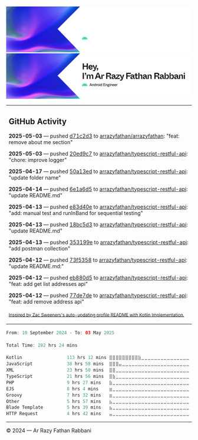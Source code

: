 ![Ar Razy Fathan Rabbani Banner](https://github.com/arrazyfathan/arrazyfathan/blob/main/media/banner-dark.png#gh-dark-mode-only)
![Ar Razy Fathan Rabbani Banner](https://github.com/arrazyfathan/arrazyfathan/blob/main/media/banner-light.png#gh-light-mode-only)

<table><tr><td valign="top" width="100%">    

## GitHub Activity

**2025-05-03** — pushed [d71c2d3](https://github.com/arrazyfathan/arrazyfathan/commits/d71c2d3e4834de0f38b68cfe392a3e9f43796cd8) to [arrazyfathan/arrazyfathan](https://github.com/arrazyfathan/arrazyfathan): "feat: remove about me section"

**2025-05-03** — pushed [20ed9c7](https://github.com/arrazyfathan/typescript-restful-api/commits/20ed9c7d7cd3525dda9f0cb244327d7732a112d2) to [arrazyfathan/typescript-restful-api](https://github.com/arrazyfathan/typescript-restful-api): "chore: improve logger"

**2025-04-17** — pushed [50a13ed](https://github.com/arrazyfathan/typescript-restful-api/commits/50a13eddc5fc82b740b05c0fecdca1a63a403692) to [arrazyfathan/typescript-restful-api](https://github.com/arrazyfathan/typescript-restful-api): "update folder name"

**2025-04-14** — pushed [6e1a6d5](https://github.com/arrazyfathan/typescript-restful-api/commits/6e1a6d5a72dba15a0a20a170d90d9cd289783c67) to [arrazyfathan/typescript-restful-api](https://github.com/arrazyfathan/typescript-restful-api): "update README.md"

**2025-04-13** — pushed [e83d40e](https://github.com/arrazyfathan/typescript-restful-api/commits/e83d40ee88c1f542b340614e31fb6dfbaa53f8be) to [arrazyfathan/typescript-restful-api](https://github.com/arrazyfathan/typescript-restful-api): "add: manual test and runInBand for sequential testing"

**2025-04-13** — pushed [18bc5d3](https://github.com/arrazyfathan/typescript-restful-api/commits/18bc5d3346fe778f55d3cee860a5b3dcb1eed0bf) to [arrazyfathan/typescript-restful-api](https://github.com/arrazyfathan/typescript-restful-api): "update README.md"

**2025-04-13** — pushed [353199e](https://github.com/arrazyfathan/typescript-restful-api/commits/353199e9cb04cd84d9cfb78b80d8adba64d88946) to [arrazyfathan/typescript-restful-api](https://github.com/arrazyfathan/typescript-restful-api): "add postman collection"

**2025-04-12** — pushed [73f5358](https://github.com/arrazyfathan/typescript-restful-api/commits/73f535809d464aa8ed02c61cbc8aa0d520d1f23e) to [arrazyfathan/typescript-restful-api](https://github.com/arrazyfathan/typescript-restful-api): "update README.md:"

**2025-04-12** — pushed [eb880d5](https://github.com/arrazyfathan/typescript-restful-api/commits/eb880d5a1a211add1c2014446cea989d4a9b13a0) to [arrazyfathan/typescript-restful-api](https://github.com/arrazyfathan/typescript-restful-api): "feat: add get list addresses api"

**2025-04-12** — pushed [77de7de](https://github.com/arrazyfathan/typescript-restful-api/commits/77de7dec37f55f89df2e46862015c050047d9661) to [arrazyfathan/typescript-restful-api](https://github.com/arrazyfathan/typescript-restful-api): "feat: add remove address api"
                
<sub><a href="https://github.com/ZacSweers/ZacSweers/">Inspired by Zac Sweeners's auto-updating profile README with Kotlin Implementation.</a></sub>
</table>

<!--START_SECTION:waka-->

```kotlin
From: 10 September 2024 - To: 03 May 2025

Total Time: 282 hrs 24 mins

Kotlin                 113 hrs 12 mins ⣿⣿⣿⣿⣿⣿⣿⣿⣿⣷⣀⣀⣀⣀⣀⣀⣀⣀⣀⣀⣀⣀⣀⣀⣀   39.26 %
JavaScript             38 hrs 58 mins  ⣿⣿⣿⣤⣀⣀⣀⣀⣀⣀⣀⣀⣀⣀⣀⣀⣀⣀⣀⣀⣀⣀⣀⣀⣀   13.51 %
XML                    23 hrs 50 mins  ⣿⣿⣀⣀⣀⣀⣀⣀⣀⣀⣀⣀⣀⣀⣀⣀⣀⣀⣀⣀⣀⣀⣀⣀⣀   08.27 %
TypeScript             21 hrs 56 mins  ⣿⣷⣀⣀⣀⣀⣀⣀⣀⣀⣀⣀⣀⣀⣀⣀⣀⣀⣀⣀⣀⣀⣀⣀⣀   07.61 %
PHP                    9 hrs 27 mins   ⣷⣀⣀⣀⣀⣀⣀⣀⣀⣀⣀⣀⣀⣀⣀⣀⣀⣀⣀⣀⣀⣀⣀⣀⣀   03.28 %
EJS                    8 hrs 4 mins    ⣶⣀⣀⣀⣀⣀⣀⣀⣀⣀⣀⣀⣀⣀⣀⣀⣀⣀⣀⣀⣀⣀⣀⣀⣀   02.80 %
Groovy                 7 hrs 32 mins   ⣶⣀⣀⣀⣀⣀⣀⣀⣀⣀⣀⣀⣀⣀⣀⣀⣀⣀⣀⣀⣀⣀⣀⣀⣀   02.61 %
Other                  5 hrs 57 mins   ⣦⣀⣀⣀⣀⣀⣀⣀⣀⣀⣀⣀⣀⣀⣀⣀⣀⣀⣀⣀⣀⣀⣀⣀⣀   02.06 %
Blade Template         5 hrs 39 mins   ⣦⣀⣀⣀⣀⣀⣀⣀⣀⣀⣀⣀⣀⣀⣀⣀⣀⣀⣀⣀⣀⣀⣀⣀⣀   01.96 %
HTTP Request           4 hrs 42 mins   ⣤⣀⣀⣀⣀⣀⣀⣀⣀⣀⣀⣀⣀⣀⣀⣀⣀⣀⣀⣀⣀⣀⣀⣀⣀   01.63 %
```

<!--END_SECTION:waka-->

---
© 2024 — Ar Razy Fathan Rabbani